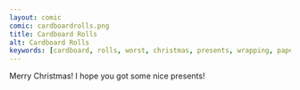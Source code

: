 ```yaml
---
layout: comic
comic: cardboardrolls.png
title: Cardboard Rolls
alt: Cardboard Rolls
keywords: [cardboard, rolls, worst, christmas, presents, wrapping, paper, roll]
---
```


Merry Christmas! I hope you got some nice presents!